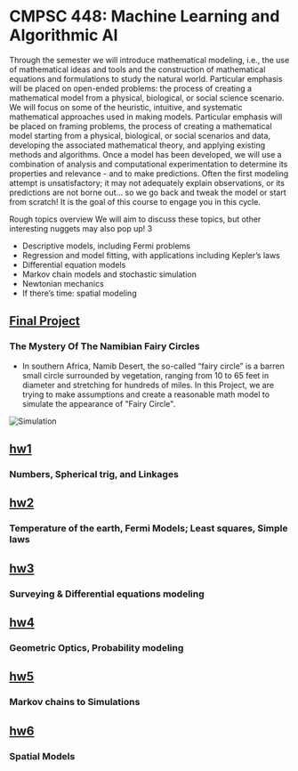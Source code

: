 # CMPSC 448: Machine Learning and Algorithmic AI


Through the semester we will introduce mathematical modeling, i.e., the use of mathematical ideas and tools and the construction of mathematical equations and formulations to study the natural world. Particular emphasis will be placed on open-ended problems: the process of creating a mathematical model from a physical, biological, or social science scenario. We will focus on some of the heuristic, intuitive, and systematic mathematical approaches used in making models. Particular emphasis will be placed on framing problems, the process of creating a mathematical model starting from a physical, biological, or social scenarios and data, developing the associated mathematical theory, and applying existing methods and algorithms. Once a model has been developed, we will use a combination of analysis and computational experimentation to determine its properties and relevance - and to make predictions. Often the first modeling attempt is unsatisfactory; it may not adequately explain observations, or its predictions are not borne out... so we go back and tweak the model or start from scratch! It is the goal of this course to engage you in this cycle.


Rough topics overview
We will aim to discuss these topics, but other interesting nuggets may also pop up!
3
- Descriptive models, including Fermi problems
- Regression and model fitting, with applications including Kepler’s laws
- Differential equation models
- Markov chain models and stochastic simulation
- Newtonian mechanics
- If there’s time: spatial modeling

## [Final Project](Final%20Project)
### The Mystery Of The Namibian Fairy Circles

- In southern Africa, Namib Desert, the so-called “fairy circle” is a barren small circle surrounded by vegetation, ranging from 10 to 65 feet in diameter and stretching for hundreds of miles. In this Project, we are trying to make assumptions and create a reasonable math model to simulate the appearance of "Fairy Circle".

![Simulation](Final%20Project/output.gif)

## [hw1](hw1)
### Numbers, Spherical trig, and Linkages


## [hw2](hw2)
### Temperature of the earth, Fermi Models; Least squares, Simple laws


## [hw3](hw3)
### Surveying & Differential equations modeling


## [hw4](hw4)
### Geometric Optics, Probability modeling


## [hw5](hw5)
### Markov chains to Simulations


## [hw6](hw6)
### Spatial Models


